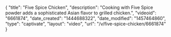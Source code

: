 {
    "title": "Five Spice Chicken",
    "description": "Cooking with Five Spice powder adds a sophisticated Asian flavor to grilled chicken.",
    "videoid": "6661874",
    "date_created": "1444688322",
    "date_modified": "1457464860",
    "type": "captivate",
    "layout": "video",
    "url": "\/v\/five-spice-chicken\/6661874"
}